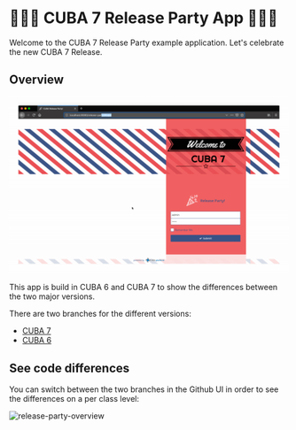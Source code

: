 # 🎉🎉🎉 CUBA 7 Release Party App 🎉🎉🎉

Welcome to the CUBA 7 Release Party example application.  Let's celebrate the new CUBA 7 Release.

## Overview

![release-party-overview](https://github.com/mariodavid/cuba-7-release-party/blob/cuba-7/img/overview-cuba-7-release-party-app.gif)


This app is build in CUBA 6 and CUBA 7 to show the differences between the two major versions.

There are two branches for the different versions:

* [CUBA 7](https://github.com/mariodavid/cuba-7-release-party/tree/cuba-7)
* [CUBA 6](https://github.com/mariodavid/cuba-7-release-party/tree/cuba-6)


## See code differences

You can switch between the two branches in the Github UI in order to see the differences on a per class level:

![release-party-overview](https://github.com/mariodavid/cuba-7-release-party/blob/cuba-7/img/switch-cuba-versions-in-github.gif)



